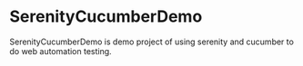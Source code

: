 # SerenityCucumberDemo
SerenityCucumberDemo is demo project of using serenity and cucumber to do web automation testing.



